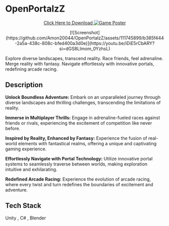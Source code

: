 # OpenPortalzZ

<div align="center">

[Click Here to Download ![Game Poster](https://img.itch.zone/aW1hZ2UvMjU1NDYyOC8xNTIwMjQ1Ny5wbmc=/original/xVwaAQ.png)](https://somebaryy.itch.io/openportalzzz)
<p></p>
[![Screenshot](https://github.com/Amon20044/OpenPortalzZ/assets/111745899/b385f444-2a5a-438c-808c-bfed400a3d0e)](https://youtu.be/iDiE5rCbARY?si=dGS8LImom_0YzhsL)

</div>


Explore diverse landscapes, transcend reality. Race friends, feel adrenaline. Merge reality with fantasy. Navigate effortlessly with innovative portals, redefining arcade racing.

## Description

**Unlock Boundless Adventure:**
Embark on an unparalleled journey through diverse landscapes and thrilling challenges, transcending the limitations of reality.

**Immerse in Multiplayer Thrills:**
Engage in adrenaline-fueled races against friends or rivals, experiencing the excitement of competition like never before.

**Inspired by Reality, Enhanced by Fantasy:**
Experience the fusion of real-world elements with fantastical realms, offering a unique and captivating gaming experience.

**Effortlessly Navigate with Portal Technology:**
Utilize innovative portal systems to seamlessly traverse between worlds, making exploration intuitive and exhilarating.

**Redefined Arcade Racing:**
Experience the evolution of arcade racing, where every twist and turn redefines the boundaries of excitement and adventure.

## Tech Stack
Unity , C# , Blender
